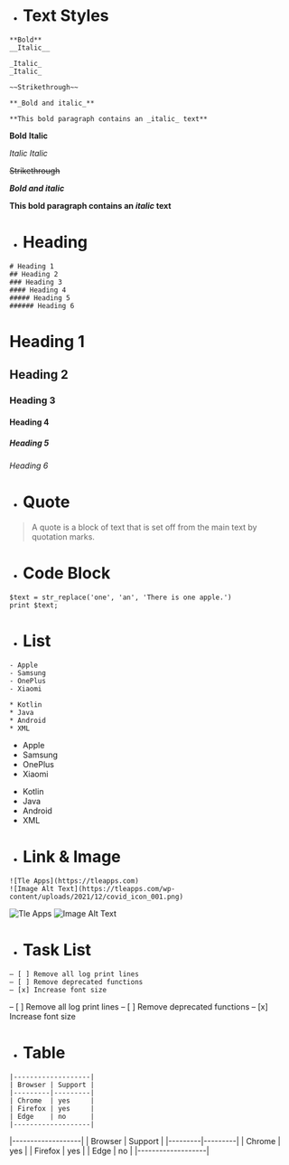 - # Text Styles
```
**Bold**
__Italic__

_Italic_
_Italic_

~~Strikethrough~~

**_Bold and italic_**

**This bold paragraph contains an _italic_ text**
```
**Bold**
__Italic__

_Italic_
_Italic_

~~Strikethrough~~

**_Bold and italic_**

**This bold paragraph contains an _italic_ text**

- # Heading
```
# Heading 1
## Heading 2
### Heading 3
#### Heading 4
##### Heading 5
###### Heading 6
```
# Heading 1
## Heading 2
### Heading 3
#### Heading 4
##### Heading 5
###### Heading 6
- # Quote
> A quote is a block of text that is set off from the main text by quotation marks.

- # Code Block

```
$text = str_replace('one', 'an', 'There is one apple.')
print $text;
```

- # List
```
- Apple
- Samsung
- OnePlus
- Xiaomi

* Kotlin
* Java
* Android
* XML
```
- Apple
- Samsung
- OnePlus
- Xiaomi

* Kotlin
* Java
* Android
* XML

- # Link & Image
```
![Tle Apps](https://tleapps.com)
![Image Alt Text](https://tleapps.com/wp-content/uploads/2021/12/covid_icon_001.png)
```

![Tle Apps](https://tleapps.com)
![Image Alt Text](https://tleapps.com/wp-content/uploads/2021/12/covid_icon_001.png)

- # Task List
```
– [ ] Remove all log print lines
– [ ] Remove deprecated functions
– [x] Increase font size
```
– [ ] Remove all log print lines
– [ ] Remove deprecated functions
– [x] Increase font size

- # Table
```
|-------------------|
| Browser | Support |
|---------|---------|
| Chrome  | yes     |
| Firefox | yes     |
| Edge    | no      |
|-------------------|
```

|-------------------|
| Browser | Support |
|---------|---------|
| Chrome  | yes     |
| Firefox | yes     |
| Edge    | no      |
|-------------------|
